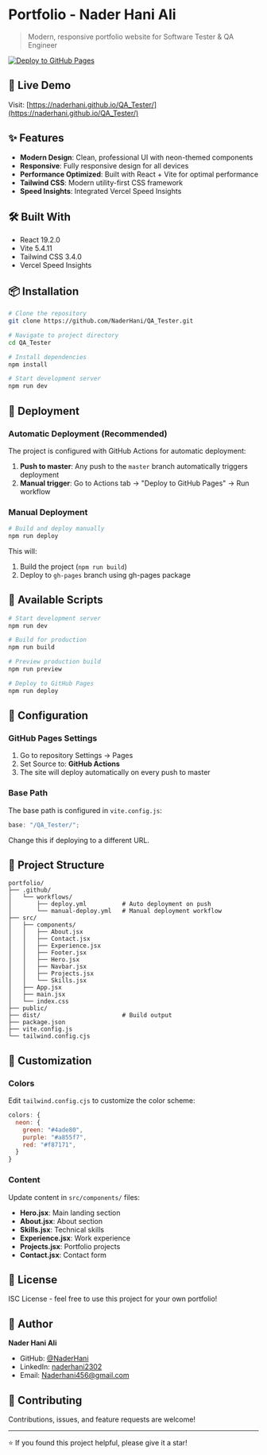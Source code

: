 # Portfolio - Nader Hani Ali

> Modern, responsive portfolio website for Software Tester & QA Engineer

[![Deploy to GitHub Pages](https://github.com/NaderHani/QA_Tester/actions/workflows/deploy.yml/badge.svg)](https://github.com/NaderHani/QA_Tester/actions/workflows/deploy.yml)

## 🚀 Live Demo

Visit: [https://naderhani.github.io/QA_Tester/](https://naderhani.github.io/QA_Tester/)

## ✨ Features

- **Modern Design**: Clean, professional UI with neon-themed components
- **Responsive**: Fully responsive design for all devices
- **Performance Optimized**: Built with React + Vite for optimal performance
- **Tailwind CSS**: Modern utility-first CSS framework
- **Speed Insights**: Integrated Vercel Speed Insights

## 🛠️ Built With

- React 19.2.0
- Vite 5.4.11
- Tailwind CSS 3.4.0
- Vercel Speed Insights

## 📦 Installation

```bash
# Clone the repository
git clone https://github.com/NaderHani/QA_Tester.git

# Navigate to project directory
cd QA_Tester

# Install dependencies
npm install

# Start development server
npm run dev
```

## 🚀 Deployment

### Automatic Deployment (Recommended)

The project is configured with GitHub Actions for automatic deployment:

1. **Push to master**: Any push to the `master` branch automatically triggers deployment
2. **Manual trigger**: Go to Actions tab → "Deploy to GitHub Pages" → Run workflow

### Manual Deployment

```bash
# Build and deploy manually
npm run deploy
```

This will:

1. Build the project (`npm run build`)
2. Deploy to `gh-pages` branch using gh-pages package

## 📝 Available Scripts

```bash
# Start development server
npm run dev

# Build for production
npm run build

# Preview production build
npm run preview

# Deploy to GitHub Pages
npm run deploy
```

## 🔧 Configuration

### GitHub Pages Settings

1. Go to repository Settings → Pages
2. Set Source to: **GitHub Actions**
3. The site will deploy automatically on every push to master

### Base Path

The base path is configured in `vite.config.js`:

```javascript
base: "/QA_Tester/";
```

Change this if deploying to a different URL.

## 📂 Project Structure

```
portfolio/
├── .github/
│   └── workflows/
│       ├── deploy.yml          # Auto deployment on push
│       └── manual-deploy.yml   # Manual deployment workflow
├── src/
│   ├── components/
│   │   ├── About.jsx
│   │   ├── Contact.jsx
│   │   ├── Experience.jsx
│   │   ├── Footer.jsx
│   │   ├── Hero.jsx
│   │   ├── Navbar.jsx
│   │   ├── Projects.jsx
│   │   └── Skills.jsx
│   ├── App.jsx
│   ├── main.jsx
│   └── index.css
├── public/
├── dist/                       # Build output
├── package.json
├── vite.config.js
└── tailwind.config.cjs
```

## 🎨 Customization

### Colors

Edit `tailwind.config.cjs` to customize the color scheme:

```javascript
colors: {
  neon: {
    green: "#4ade80",
    purple: "#a855f7",
    red: "#f87171",
  }
}
```

### Content

Update content in `src/components/` files:

- **Hero.jsx**: Main landing section
- **About.jsx**: About section
- **Skills.jsx**: Technical skills
- **Experience.jsx**: Work experience
- **Projects.jsx**: Portfolio projects
- **Contact.jsx**: Contact form

## 📄 License

ISC License - feel free to use this project for your own portfolio!

## 👤 Author

**Nader Hani Ali**

- GitHub: [@NaderHani](https://github.com/NaderHani)
- LinkedIn: [naderhani2302](https://linkedin.com/in/naderhani2302)
- Email: Naderhani456@gmail.com

## 🤝 Contributing

Contributions, issues, and feature requests are welcome!

---

⭐ If you found this project helpful, please give it a star!
